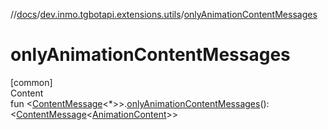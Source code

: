 //[docs](../../index.md)/[dev.inmo.tgbotapi.extensions.utils](index.md)/[onlyAnimationContentMessages](only-animation-content-messages.md)



# onlyAnimationContentMessages  
[common]  
Content  
fun <[ContentMessage](../dev.inmo.tgbotapi.types.message.abstracts/-content-message/index.md)<*>>.[onlyAnimationContentMessages](only-animation-content-messages.md)(): <[ContentMessage](../dev.inmo.tgbotapi.types.message.abstracts/-content-message/index.md)<[AnimationContent](../dev.inmo.tgbotapi.types.message.content.media/-animation-content/index.md)>>  



